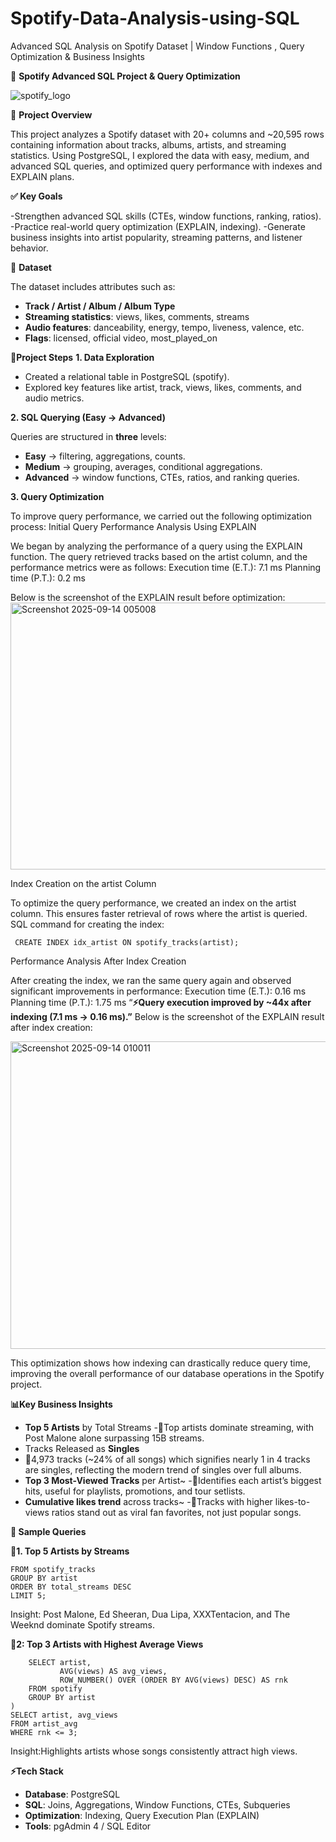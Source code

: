 #  Spotify-Data-Analysis-using-SQL
Advanced SQL Analysis on Spotify Dataset |  Window Functions , Query Optimization &amp; Business Insights


🎵 **Spotify Advanced SQL Project & Query Optimization**

![spotify_logo](https://github.com/user-attachments/assets/e5406e7b-d57b-4d3b-831e-f56963a55c60)


📌 **Project Overview**

This project analyzes a Spotify dataset with 20+ columns and ~20,595 rows containing information about tracks, albums, artists, and streaming statistics.
Using PostgreSQL, I explored the data with easy, medium, and advanced SQL queries, and optimized query performance with indexes and EXPLAIN plans.

**✅ Key Goals**

-Strengthen advanced SQL skills (CTEs, window functions, ranking, ratios).
-Practice real-world query optimization (EXPLAIN, indexing).
-Generate business insights into artist popularity, streaming patterns, and listener behavior.

📂 **Dataset**

The dataset includes attributes such as:

- **Track / Artist / Album / Album Type**
- **Streaming statistics**: views, likes, comments, streams
- **Audio features**: danceability, energy, tempo, liveness, valence, etc.
- **Flags**: licensed, official video, most_played_on

🚀**Project Steps**
**1. Data Exploration**

- Created a relational table in PostgreSQL (spotify).
- Explored key features like artist, track, views, likes, comments, and audio metrics.

**2. SQL Querying (Easy → Advanced)**

Queries are structured in **three** levels:

- **Easy** → filtering, aggregations, counts.
- **Medium** → grouping, averages, conditional aggregations.
- **Advanced** → window functions, CTEs, ratios, and ranking queries.

**3. Query Optimization**

To improve query performance, we carried out the following optimization process:
Initial Query Performance Analysis Using EXPLAIN

We began by analyzing the performance of a query using the EXPLAIN function.
The query retrieved tracks based on the artist column, and the performance metrics were as follows:
Execution time (E.T.): 7.1 ms
Planning time (P.T.): 0.2 ms

Below is the screenshot of the EXPLAIN result before optimization:
<img width="681" height="427" alt="Screenshot 2025-09-14 005008" src="https://github.com/user-attachments/assets/14a20a26-a068-4a8f-b851-632ee4ecd92a" />



Index Creation on the artist Column

To optimize the query performance, we created an index on the artist column. This ensures faster retrieval of rows where the artist is queried.
SQL command for creating the index:

``` CREATE INDEX idx_artist ON spotify_tracks(artist);```

Performance Analysis After Index Creation

After creating the index, we ran the same query again and observed significant improvements in performance:
Execution time (E.T.): 0.16 ms
Planning time (P.T.): 1.75 ms
“**⚡Query execution improved by ~44x after indexing (7.1 ms → 0.16 ms).”**
Below is the screenshot of the EXPLAIN result after index creation:

<img width="725" height="492" alt="Screenshot 2025-09-14 010011" src="https://github.com/user-attachments/assets/f49c3b93-e686-4974-8db2-2b64ffb3a104" />

This optimization shows how indexing can drastically reduce query time, improving the overall performance of our database operations in the Spotify project.

**📊Key Business Insights**

- **Top 5 Artists** by Total Streams
 -🎯Top artists dominate streaming, with Post Malone alone surpassing 15B streams.
- Tracks Released as **Singles**
- 🎯4,973 tracks (~24% of all songs) which signifies nearly 1 in 4 tracks are singles, reflecting the modern trend of singles over full albums.
- **Top 3 Most-Viewed Tracks** per Artist~
-🎯Identifies each artist’s biggest hits, useful for playlists, promotions, and tour setlists.
- **Cumulative likes trend** across tracks~
-🎯Tracks with higher likes-to-views ratios stand out as viral fan favorites, not just popular songs.

**🧩 Sample Queries**

🔹**1. Top 5 Artists by Streams**
```SELECT artist, SUM(stream) AS total_streams
FROM spotify_tracks
GROUP BY artist
ORDER BY total_streams DESC
LIMIT 5;
```
Insight: Post Malone, Ed Sheeran, Dua Lipa, XXXTentacion, and The Weeknd dominate Spotify streams.

🔹**2: Top 3 Artists with Highest Average Views**

```WITH artist_avg AS (
    SELECT artist,
           AVG(views) AS avg_views,
           ROW_NUMBER() OVER (ORDER BY AVG(views) DESC) AS rnk
    FROM spotify
    GROUP BY artist
)
SELECT artist, avg_views
FROM artist_avg
WHERE rnk <= 3;
```
Insight:Highlights artists whose songs consistently attract high views.

**⚡Tech Stack**

- **Database**: PostgreSQL
- **SQL**: Joins, Aggregations, Window Functions, CTEs, Subqueries
- **Optimization**: Indexing, Query Execution Plan (EXPLAIN)
- **Tools**: pgAdmin 4 / SQL Editor
 



